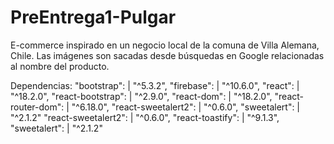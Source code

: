 # PreEntrega1-Pulgar

E-commerce inspirado en un negocio local de la comuna de Villa Alemana, Chile. Las imágenes son sacadas desde búsquedas en Google relacionadas al nombre del producto.

Dependencias:
  "bootstrap":         | "^5.3.2",
  "firebase":          | "^10.6.0",
  "react":             | "^18.2.0",
  "react-bootstrap":   | "^2.9.0",
  "react-dom":         | "^18.2.0",
  "react-router-dom":  | "^6.18.0",
  "react-sweetalert2": | "^0.6.0",
  "sweetalert":        | "^2.1.2"
  "react-sweetalert2": | "^0.6.0",
  "react-toastify":    | "^9.1.3",
  "sweetalert":        | "^2.1.2"
  